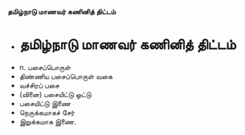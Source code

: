 **தமிழ்நாடு மாணவர் கணினித் திட்டம்**
- # தமிழ்நாடு மாணவர் கணினித் திட்டம்
- n. பசைப்பொருள்
- திண்ணிய பசைப்பொருள் வகை
- வச்சிரப் பசை
- (வினை) பசையிட்டு ஒட்டு
- பசையிட்டு இணை
- நெருக்கமாகச் சேர்
- இறுக்கமாக இணை.

